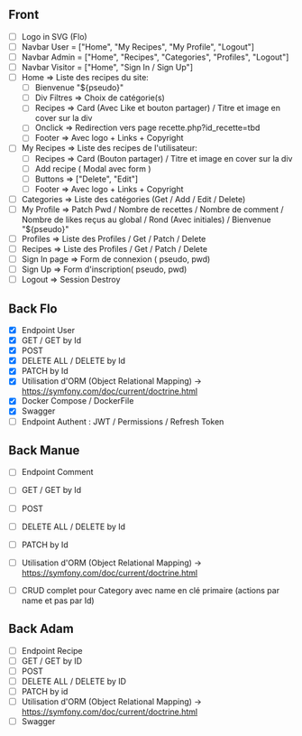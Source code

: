 ## Front

- [ ] Logo in SVG (Flo)
- [ ] Navbar User = ["Home", "My Recipes", "My Profile", "Logout"]
- [ ] Navbar Admin = ["Home", "Recipes", "Categories", "Profiles", "Logout"]
- [ ] Navbar Visitor = ["Home", "Sign In / Sign Up"]
- [ ] Home => Liste des recipes du site:
    - [ ] Bienvenue "${pseudo}"
    - [ ] Div Filtres => Choix de catégorie(s)
    - [ ] Recipes => Card (Avec Like et bouton partager) / Titre et image en cover sur la div
    - [ ] Onclick => Redirection vers page recette.php?id_recette=tbd
    - [ ] Footer => Avec logo + Links + Copyright
- [ ] My Recipes => Liste des recipes de l'utilisateur:
    - [ ] Recipes => Card (Bouton partager) / Titre et image en cover sur la div
    - [ ] Add recipe ( Modal avec form )
    - [ ] Buttons => ["Delete", "Edit"]
    - [ ] Footer => Avec logo + Links + Copyright
- [ ] Categories => Liste des catégories (Get / Add / Edit / Delete)
- [ ] My Profile => Patch Pwd / Nombre de recettes / Nombre de comment / Nombre de likes reçus au global / Rond (Avec initiales) / Bienvenue "${pseudo}"
- [ ] Profiles => Liste des Profiles / Get / Patch / Delete
- [ ] Recipes => Liste des Profiles / Get / Patch / Delete
- [ ] Sign In page => Form de connexion ( pseudo, pwd)
- [ ] Sign Up  => Form d'inscription( pseudo, pwd)
- [ ] Logout => Session Destroy

## Back Flo

- [x] Endpoint User
- [x] GET / GET by Id
- [x] POST 
- [x] DELETE ALL / DELETE by Id
- [x] PATCH by Id
- [x] Utilisation d'ORM (Object Relational Mapping) -> https://symfony.com/doc/current/doctrine.html
- [x] Docker Compose / DockerFile
- [x] Swagger
- [ ] Endpoint Authent : JWT / Permissions / Refresh Token

## Back Manue

- [ ] Endpoint Comment
- [ ] GET / GET by Id
- [ ] POST 
- [ ] DELETE ALL / DELETE by Id
- [ ] PATCH by Id
- [ ] Utilisation d'ORM (Object Relational Mapping) -> https://symfony.com/doc/current/doctrine.html
- [ ] CRUD complet pour Category avec name en clé primaire (actions par name et pas par Id)


## Back Adam

- [ ] Endpoint Recipe
- [ ] GET / GET by ID
- [ ] POST
- [ ] DELETE ALL / DELETE by ID
- [ ] PATCH by id
- [ ] Utilisation d'ORM (Object Relational Mapping) -> https://symfony.com/doc/current/doctrine.html
- [ ] Swagger